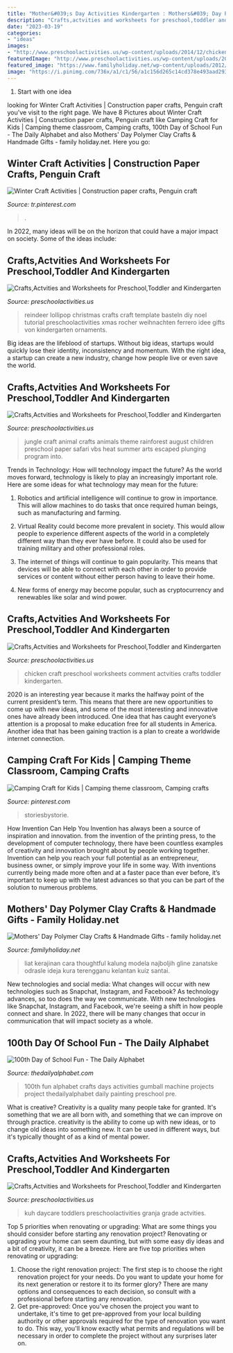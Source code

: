 ```yaml
---
title: "Mother&#039;s Day Activities Kindergarten : Mothers&#039; Day Polymer Clay Crafts &amp; Handmade Gifts"
description: "Crafts,actvities and worksheets for preschool,toddler and kindergarten"
date: "2023-03-19"
categories:
- "ideas"
images:
- "http://www.preschoolactivities.us/wp-content/uploads/2014/12/chicken-craft1.jpg"
featuredImage: "http://www.preschoolactivities.us/wp-content/uploads/2015/02/jungle-animal-craft.jpg"
featured_image: "https://www.familyholiday.net/wp-content/uploads/2012/03/polymer-clay-crafts-for-mothers-day-_10.jpg"
image: "https://i.pinimg.com/736x/a1/c1/56/a1c156d265c14cd378e493aad29317df.jpg"
---
```



 1. Start with one idea

	

		
looking for Winter Craft Activities | Construction paper crafts, Penguin craft you've visit to the right page. We have 8 Pictures about Winter Craft Activities | Construction paper crafts, Penguin craft like Camping Craft for Kids | Camping theme classroom, Camping crafts, 100th Day of School Fun - The Daily Alphabet and also Mothers&#039; Day Polymer Clay Crafts &amp; Handmade Gifts - family holiday.net. Here you go:
		
    
## Winter Craft Activities | Construction Paper Crafts, Penguin Craft

<img loading=lazy src="https://i.pinimg.com/736x/49/7c/fe/497cfe2838d1bfbe311d398073b1ee73--paper-hearts-penguin-craft.jpg" onerror="this.onerror=null;this.src='https://tse3.mm.bing.net/th?id=OIP.xo_oWeH6Ly79JufJn5HQYQHaKd&amp;pid=15.1';" alt="Winter Craft Activities | Construction paper crafts, Penguin craft">

_Source: tr.pinterest.com_

>. 

	

In 2022, many ideas will be on the horizon that could have a major impact on society. Some of the ideas include: 

    
## Crafts,Actvities And Worksheets For Preschool,Toddler And Kindergarten

<img loading=lazy src="http://www.preschoolactivities.us/wp-content/uploads/2014/12/Reindeer-Lollipop.jpg" onerror="this.onerror=null;this.src='https://tse2.mm.bing.net/th?id=OIP.XBvUKsLA12o6Y7Rd_ZZe2wHaLH&amp;pid=15.1';" alt="Crafts,Actvities and Worksheets for Preschool,Toddler and Kindergarten">

_Source: preschoolactivities.us_

>reindeer lollipop christmas crafts craft template basteln diy noel tutorial preschoolactivities xmas rocher weihnachten ferrero idee gifts von kindergarten ornaments. 

	

Big ideas are the lifeblood of startups. Without big ideas, startups would quickly lose their identity, inconsistency and momentum. With the right idea, a startup can create a new industry, change how people live or even save the world.

    
## Crafts,Actvities And Worksheets For Preschool,Toddler And Kindergarten

<img loading=lazy src="http://www.preschoolactivities.us/wp-content/uploads/2015/02/jungle-animal-craft.jpg" onerror="this.onerror=null;this.src='https://tse1.mm.bing.net/th?id=OIP.9DroVAO2DFTvA5e825N4rwHaJ3&amp;pid=15.1';" alt="Crafts,Actvities and Worksheets for Preschool,Toddler and Kindergarten">

_Source: preschoolactivities.us_

>jungle craft animal crafts animals theme rainforest august children preschool paper safari vbs heat summer arts escaped plunging program into. 

	

Trends in Technology: How will technology impact the future?
As the world moves forward, technology is likely to play an increasingly important role. Here are some ideas for what technology may mean for the future:
1. Robotics and artificial intelligence will continue to grow in importance. This will allow machines to do tasks that once required human beings, such as manufacturing and farming.

2. Virtual Reality could become more prevalent in society. This would allow people to experience different aspects of the world in a completely different way than they ever have before. It could also be used for training military and other professional roles.

3. The internet of things will continue to gain popularity. This means that devices will be able to connect with each other in order to provide services or content without either person having to leave their home.

4. New forms of energy may become popular, such as cryptocurrency and renewables like solar and wind power.

    
## Crafts,Actvities And Worksheets For Preschool,Toddler And Kindergarten

<img loading=lazy src="http://www.preschoolactivities.us/wp-content/uploads/2014/12/chicken-craft1.jpg" onerror="this.onerror=null;this.src='https://tse2.mm.bing.net/th?id=OIP.QXz_4eZJ-Iy1q3RhQd1nPQHaJ4&amp;pid=15.1';" alt="Crafts,Actvities and Worksheets for Preschool,Toddler and Kindergarten">

_Source: preschoolactivities.us_

>chicken craft preschool worksheets comment actvities crafts toddler kindergarten. 

	

2020 is an interesting year because it marks the halfway point of the current president’s term. This means that there are new opportunities to come up with new ideas, and some of the most interesting and innovative ones have already been introduced. One idea that has caught everyone’s attention is a proposal to make education free for all students in America. Another idea that has been gaining traction is a plan to create a worldwide internet connection.

    
## Camping Craft For Kids | Camping Theme Classroom, Camping Crafts

<img loading=lazy src="https://i.pinimg.com/736x/a1/c1/56/a1c156d265c14cd378e493aad29317df.jpg" onerror="this.onerror=null;this.src='https://tse1.mm.bing.net/th?id=OIP.XN1HL21RnPWk9xnUAYKa9wHaLH&amp;pid=15.1';" alt="Camping Craft for Kids | Camping theme classroom, Camping crafts">

_Source: pinterest.com_

>storiesbystorie. 

	

How Invention Can Help You
Invention has always been a source of inspiration and innovation. from the invention of the printing press, to the development of computer technology, there have been countless examples of creativity and innovation brought about by people working together. Invention can help you reach your full potential as an entrepreneur, business owner, or simply improve your life in some way. With inventions currently being made more often and at a faster pace than ever before, it’s important to keep up with the latest advances so that you can be part of the solution to numerous problems.

    
## Mothers&#039; Day Polymer Clay Crafts &amp; Handmade Gifts - Family Holiday.net

<img loading=lazy src="https://www.familyholiday.net/wp-content/uploads/2012/03/polymer-clay-crafts-for-mothers-day-_10.jpg" onerror="this.onerror=null;this.src='https://tse1.mm.bing.net/th?id=OIP.8I2cfX-zyGNWQ0UF_hIvfQHaJ4&amp;pid=15.1';" alt="Mothers&#039; Day Polymer Clay Crafts &amp; Handmade Gifts - family holiday.net">

_Source: familyholiday.net_

>liat kerajinan cara thoughtful kalung modela najboljih gline zanatske odrasle ideja kura terengganu kelantan kuiz santai. 

	

New technologies and social media: What changes will occur with new technologies such as Snapchat, Instagram, and Facebook?
As technology advances, so too does the way we communicate. With new technologies like Snapchat, Instagram, and Facebook, we're seeing a shift in how people connect and share. In 2022, there will be many changes that occur in communication that will impact society as a whole.

    
## 100th Day Of School Fun - The Daily Alphabet

<img loading=lazy src="https://4.bp.blogspot.com/-9amKpEeCaYA/VMPiQ_VYcoI/AAAAAAAAEOk/P_2a3rsBW5E/s1600/100th201511.png" onerror="this.onerror=null;this.src='https://tse3.mm.bing.net/th?id=OIP.3fjszDqUScLyNqWFsq0AbgHaJ3&amp;pid=15.1';" alt="100th Day of School Fun - The Daily Alphabet">

_Source: thedailyalphabet.com_

>100th fun alphabet crafts days activities gumball machine projects project thedailyalphabet daily painting preschool pre. 

	

What is creative?
Creativity is a quality many people take for granted. It's something that we are all born with, and something that we can improve on through practice. creativity is the ability to come up with new ideas, or to change old ideas into something new. It can be used in different ways, but it's typically thought of as a kind of mental power.

    
## Crafts,Actvities And Worksheets For Preschool,Toddler And Kindergarten

<img loading=lazy src="https://www.preschoolactivities.us/wp-content/uploads/2015/03/cow-bulletin-board-ideas-1.jpg" onerror="this.onerror=null;this.src='https://tse1.mm.bing.net/th?id=OIP.j4yzzjE_Y08yvE8nk0LMyQHaLH&amp;pid=15.1';" alt="Crafts,Actvities and Worksheets for Preschool,Toddler and Kindergarten">

_Source: preschoolactivities.us_

>kuh daycare toddlers preschoolactivities granja grade actvities. 

	

Top 5 priorities when renovating or upgrading: What are some things you should consider before starting any renovation project?
Renovating or upgrading your home can seem daunting, but with some easy diy ideas and a bit of creativity, it can be a breeze. Here are five top priorities when renovating or upgrading: 
1. Choose the right renovation project: The first step is to choose the right renovation project for your needs. Do you want to update your home for its next generation or restore it to its former glory? There are many options and consequences to each decision, so consult with a professional before starting any renovation. 
2. Get pre-approved: Once you've chosen the project you want to undertake, it's time to get pre-approved from your local building authority or other approvals required for the type of renovation you want to do. This way, you'll know exactly what permits and regulations will be necessary in order to complete the project without any surprises later on.

